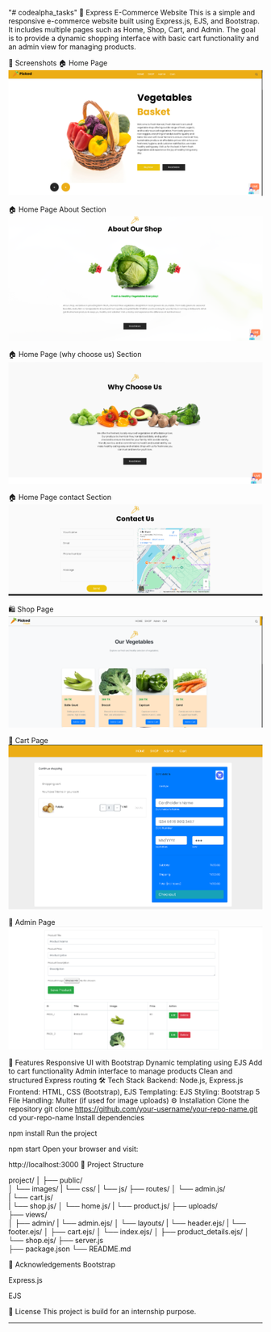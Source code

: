 "# codealpha_tasks" 
🛒 Express E-Commerce Website
This is a simple and responsive e-commerce website built using Express.js, EJS, and Bootstrap. It includes multiple pages such as Home, Shop, Cart, and Admin. The goal is to provide a dynamic shopping interface with basic cart functionality and an admin view for managing products.

📸 Screenshots
🏠 Home Page
![Home Page](Screenshots/web_home.png)

🏠 Home Page About Section
![Home Page](Screenshots/home_about.png)


🏠 Home Page (why choose us) Section
![Home Page](Screenshots/home_choose.png)


🏠 Home Page contact Section
![Home Page](Screenshots/contact.png)

🛍️ Shop Page
![shop Page](Screenshots/shopSection.png)

🛒 Cart Page
![cart Page](Screenshots/cart.png)

🔐 Admin Page
![Admin Page](Screenshots/admin.png)

🚀 Features
Responsive UI with Bootstrap
Dynamic templating using EJS
Add to cart functionality
Admin interface to manage products
Clean and structured Express routing
🛠️ Tech Stack
Backend: Node.js, Express.js
Frontend: HTML, CSS (Bootstrap), EJS
Templating: EJS
Styling: Bootstrap 5
File Handling: Multer (if used for image uploads)
⚙️ Installation
Clone the repository
git clone https://github.com/your-username/your-repo-name.git
cd your-repo-name
Install dependencies


npm install
Run the project


npm start
Open your browser and visit:


http://localhost:3000
📁 Project Structure

project/
│
├── public/            
│   └── images/
|   └── css/
|   └── js/
├── routes/
│   └── admin.js/   
|   └── cart.js/    
|   └── shop.js/
│   └── home.js/
|   └── product.js/
├── uploads/          
├── views/            
│   ├── admin/
|      └── admin.ejs/
│   └── layouts/
|      └── header.ejs/
|       └── footer.ejs/
│   ├── cart.ejs/
│   └── index.ejs/
│   ├── product_details.ejs/
│   └── shop.ejs/
├── server.js            
├── package.json
└── README.md

🙌 Acknowledgements
Bootstrap

Express.js

EJS

📄 License
This project is build for an internship purpose.

---

